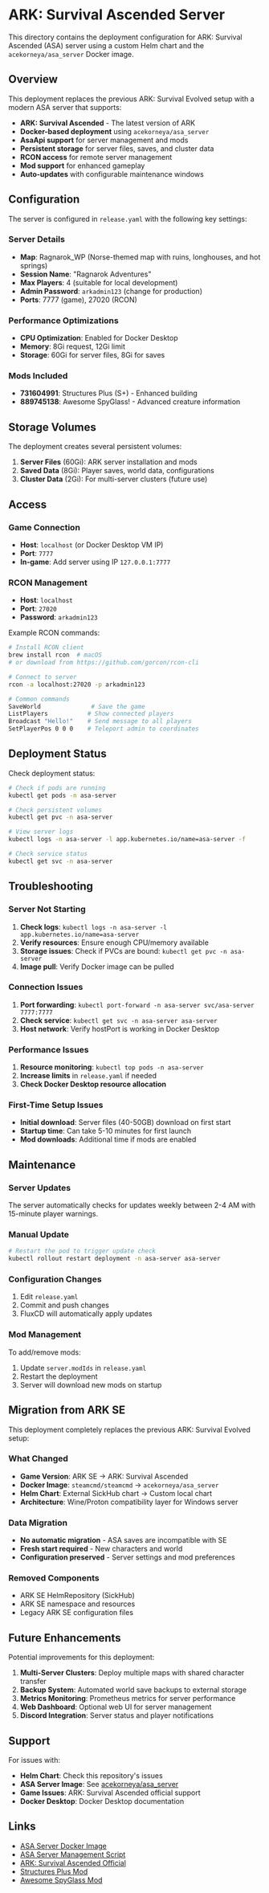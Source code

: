 # ARK: Survival Ascended Server

This directory contains the deployment configuration for ARK: Survival Ascended (ASA) server using a custom Helm chart and the `acekorneya/asa_server` Docker image.

## Overview

This deployment replaces the previous ARK: Survival Evolved setup with a modern ASA server that supports:

- **ARK: Survival Ascended** - The latest version of ARK
- **Docker-based deployment** using `acekorneya/asa_server`
- **AsaApi support** for server management and mods
- **Persistent storage** for server files, saves, and cluster data
- **RCON access** for remote server management
- **Mod support** for enhanced gameplay
- **Auto-updates** with configurable maintenance windows

## Configuration

The server is configured in `release.yaml` with the following key settings:

### Server Details
- **Map**: Ragnarok_WP (Norse-themed map with ruins, longhouses, and hot springs)
- **Session Name**: "Ragnarok Adventures"
- **Max Players**: 4 (suitable for local development)
- **Admin Password**: `arkadmin123` (change for production)
- **Ports**: 7777 (game), 27020 (RCON)

### Performance Optimizations
- **CPU Optimization**: Enabled for Docker Desktop
- **Memory**: 8Gi request, 12Gi limit
- **Storage**: 60Gi for server files, 8Gi for saves

### Mods Included
- **731604991**: Structures Plus (S+) - Enhanced building
- **889745138**: Awesome SpyGlass! - Advanced creature information

## Storage Volumes

The deployment creates several persistent volumes:

1. **Server Files** (60Gi): ARK server installation and mods
2. **Saved Data** (8Gi): Player saves, world data, configurations
3. **Cluster Data** (2Gi): For multi-server clusters (future use)

## Access

### Game Connection
- **Host**: `localhost` (or Docker Desktop VM IP)
- **Port**: `7777`
- **In-game**: Add server using IP `127.0.0.1:7777`

### RCON Management
- **Host**: `localhost`
- **Port**: `27020`
- **Password**: `arkadmin123`

Example RCON commands:
```bash
# Install RCON client
brew install rcon  # macOS
# or download from https://github.com/gorcon/rcon-cli

# Connect to server
rcon -a localhost:27020 -p arkadmin123

# Common commands
SaveWorld              # Save the game
ListPlayers           # Show connected players
Broadcast "Hello!"    # Send message to all players
SetPlayerPos 0 0 0    # Teleport admin to coordinates
```

## Deployment Status

Check deployment status:
```bash
# Check if pods are running
kubectl get pods -n asa-server

# Check persistent volumes
kubectl get pvc -n asa-server

# View server logs
kubectl logs -n asa-server -l app.kubernetes.io/name=asa-server -f

# Check service status
kubectl get svc -n asa-server
```

## Troubleshooting

### Server Not Starting
1. **Check logs**: `kubectl logs -n asa-server -l app.kubernetes.io/name=asa-server`
2. **Verify resources**: Ensure enough CPU/memory available
3. **Storage issues**: Check if PVCs are bound: `kubectl get pvc -n asa-server`
4. **Image pull**: Verify Docker image can be pulled

### Connection Issues
1. **Port forwarding**: `kubectl port-forward -n asa-server svc/asa-server 7777:7777`
2. **Check service**: `kubectl get svc -n asa-server asa-server`
3. **Host network**: Verify hostPort is working in Docker Desktop

### Performance Issues
1. **Resource monitoring**: `kubectl top pods -n asa-server`
2. **Increase limits** in `release.yaml` if needed
3. **Check Docker Desktop resource allocation**

### First-Time Setup Issues
- **Initial download**: Server files (40-50GB) download on first start
- **Startup time**: Can take 5-10 minutes for first launch
- **Mod downloads**: Additional time if mods are enabled

## Maintenance

### Server Updates
The server automatically checks for updates weekly between 2-4 AM with 15-minute player warnings.

### Manual Update
```bash
# Restart the pod to trigger update check
kubectl rollout restart deployment -n asa-server asa-server
```

### Configuration Changes
1. Edit `release.yaml`
2. Commit and push changes
3. FluxCD will automatically apply updates

### Mod Management
To add/remove mods:
1. Update `server.modIds` in `release.yaml`
2. Restart the deployment
3. Server will download new mods on startup

## Migration from ARK SE

This deployment completely replaces the previous ARK: Survival Evolved setup:

### What Changed
- **Game Version**: ARK SE → ARK: Survival Ascended
- **Docker Image**: `steamcmd/steamcmd` → `acekorneya/asa_server`
- **Helm Chart**: External SickHub chart → Custom local chart
- **Architecture**: Wine/Proton compatibility layer for Windows server

### Data Migration
- **No automatic migration** - ASA saves are incompatible with SE
- **Fresh start required** - New characters and world
- **Configuration preserved** - Server settings and mod preferences

### Removed Components
- ARK SE HelmRepository (SickHub)
- ARK SE namespace and resources
- Legacy ARK SE configuration files

## Future Enhancements

Potential improvements for this deployment:

1. **Multi-Server Clusters**: Deploy multiple maps with shared character transfer
2. **Backup System**: Automated world save backups to external storage
3. **Metrics Monitoring**: Prometheus metrics for server performance
4. **Web Dashboard**: Optional web UI for server management
5. **Discord Integration**: Server status and player notifications

## Support

For issues with:
- **Helm Chart**: Check this repository's issues
- **ASA Server Image**: See [acekorneya/asa_server](https://github.com/Acekorneya/Ark-Survival-Ascended-Server)
- **Game Issues**: ARK: Survival Ascended official support
- **Docker Desktop**: Docker Desktop documentation

## Links

- [ASA Server Docker Image](https://hub.docker.com/r/acekorneya/asa_server)
- [ASA Server Management Script](https://github.com/Acekorneya/Ark-Survival-Ascended-Server)
- [ARK: Survival Ascended Official](https://store.steampowered.com/app/2399830/ARK_Survival_Ascended/)
- [Structures Plus Mod](https://steamcommunity.com/sharedfiles/filedetails/?id=731604991)
- [Awesome SpyGlass Mod](https://steamcommunity.com/sharedfiles/filedetails/?id=889745138)
